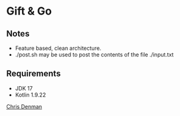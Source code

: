 # Gift & Go

## Notes

- Feature based, clean architecture.
- ./post.sh may be used to post the contents of the file ./input.txt

## Requirements

- JDK 17
- Kotlin 1.9.22

[Chris Denman](mailto:chrisdenman@icloud.com)
